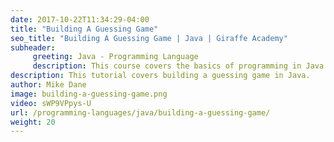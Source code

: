 ```yaml
---
date: 2017-10-22T11:34:29-04:00
title: "Building A Guessing Game"
seo_title: "Building A Guessing Game | Java | Giraffe Academy"
subheader:
     greeting: Java - Programming Language
     description: This course covers the basics of programming in Java. Work your way through the videos and we'll teach you everything you need to know to start your programming journey!
description: This tutorial covers building a guessing game in Java.
author: Mike Dane
image: building-a-guessing-game.png
video: sWP9VPpys-U
url: /programming-languages/java/building-a-guessing-game/
weight: 20
---
```


